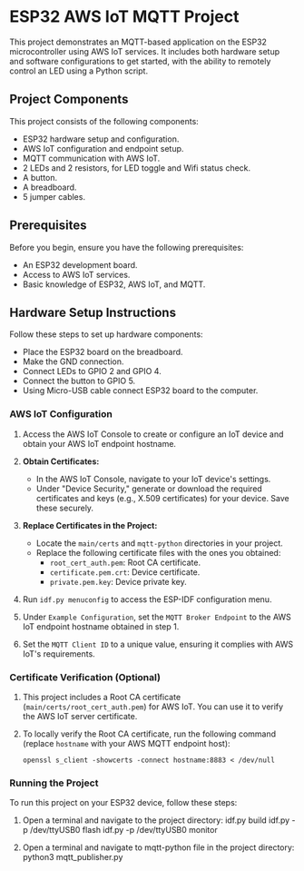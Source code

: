 # ESP32 AWS IoT MQTT Project

This project demonstrates an MQTT-based application on the ESP32 microcontroller using AWS IoT services. It includes both hardware setup and software configurations to get started, with the ability to remotely control an LED using a Python script.



## Project Components

This project consists of the following components:

- ESP32 hardware setup and configuration.
- AWS IoT configuration and endpoint setup.
- MQTT communication with AWS IoT.
- 2 LEDs and 2 resistors, for LED toggle and Wifi status check.
- A button.
- A breadboard.
- 5 jumper cables.

## Prerequisites

Before you begin, ensure you have the following prerequisites:

- An ESP32 development board.
- Access to AWS IoT services.
- Basic knowledge of ESP32, AWS IoT, and MQTT.

## Hardware Setup Instructions

Follow these steps to set up hardware components:

- Place the ESP32 board on the breadboard.
- Make the GND connection.
- Connect LEDs to GPIO 2 and GPIO 4.
- Connect the button to GPIO 5.
- Using Micro-USB cable connect ESP32 board to the computer.


### AWS IoT Configuration

1. Access the AWS IoT Console to create or configure an IoT device and obtain your AWS IoT endpoint hostname.

2. **Obtain Certificates:**
   - In the AWS IoT Console, navigate to your IoT device's settings.
   - Under "Device Security," generate or download the required certificates and keys (e.g., X.509 certificates) for your device. Save these securely.

3. **Replace Certificates in the Project:**
   - Locate the `main/certs` and `mqtt-python` directories in your project.
   - Replace the following certificate files with the ones you obtained:
     - `root_cert_auth.pem`: Root CA certificate.
     - `certificate.pem.crt`: Device certificate.
     - `private.pem.key`: Device private key.

4. Run `idf.py menuconfig` to access the ESP-IDF configuration menu.

5. Under `Example Configuration`, set the `MQTT Broker Endpoint` to the AWS IoT endpoint hostname obtained in step 1.

6. Set the `MQTT Client ID` to a unique value, ensuring it complies with AWS IoT's requirements.


### Certificate Verification (Optional)

1. This project includes a Root CA certificate (`main/certs/root_cert_auth.pem`) for AWS IoT. You can use it to verify the AWS IoT server certificate.

2. To locally verify the Root CA certificate, run the following command (replace `hostname` with your AWS MQTT endpoint host):

   ```shell
   openssl s_client -showcerts -connect hostname:8883 < /dev/null

### Running the Project

To run this project on your ESP32 device, follow these steps:

1. Open a terminal and navigate to the project directory:
  idf.py build
  idf.py -p /dev/ttyUSB0 flash
  idf.py -p /dev/ttyUSB0 monitor

2. Open a terminal and navigate to mqtt-python file in the project directory:
  python3 mqtt_publisher.py
